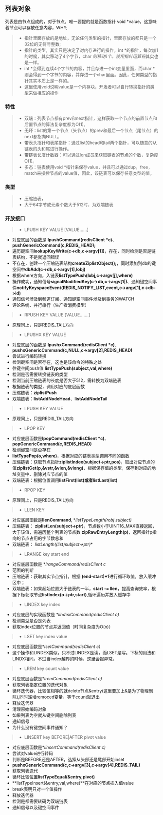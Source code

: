 列表对象
----
列表是由节点组成的，对于节点，唯一要提的就是函数指针 void *value，这意味着节点可以存放任意内容，WHY;
> * 指针里面存放的是地址，无论任何类型的指针，里面存放的都只是一个32位的无符号整数;
> * 指针的类型，其实只是决定了对内存进行的操作。int *的指针，每次加1的时候，其实移动了4个字节，char *则移动1个。使用指针运算符*其实也是一样。
> * int *会得到连续4个字节的内容，并且存进一个int变量里面，而char *则会得到一个字节的内容，并存进一个char里面。因此，任何类型的指针其实本质上是一样的。
> * 这里使用void说明value是一个内存块，开发者可以自行转换指针的类型来做相应的操作

### 特性

> * 双端：列表节点都有prev和next指针，这样获取一个节点的前置节点和后置节点的算法复杂度都为O(1)。
> * 无环：list的第一个节点（头节点）的prev和最后一个节点（尾节点）的next都指向NULL。
> * 带表头指针和表尾指针：通过list的head和tail两个指针，可以随意的从链表的头和尾进行操作。
> * 带链表长度计数器：可以通过len成员来获取链表的节点的个数，复杂度O(1)。
> * 多态：链表使用void *指针来保存value，并且可以通过dup，free，match来操控节点的value值，因此，该链表可以保存任意类型的值。

### 类型
> * 压缩链表，
> * 大于64字节或元素个数大于512时，为双端链表

### 开放接口

> * LPUSH KEY VALUE [VALUE......]

- 对应底层的函数是 **lpushCommand(redisClient *c)**、**pushGenericCommand(c,REDIS_HEAD);**
- 遍历键空间**lookupKeyWrite(c->db,c->argv[1])**，存在，同时检测是否是链表结构，不是就返回错误
- 不存在，创建一个压缩链表结构**createZiplistObject();**，同时添加到db的键空间中**dbAdd(c->db,c->argv[1],lobj)**
- 根据where方向，入链表**listTypePush(lobj,c->argv[j],where)**
- 操作成功，通知信号**signalModifiedKey(c->db,c->argv[1])**、通知键空间事件**notifyKeyspaceEvent(REDIS_NOTIFY_LIST,event,c->argv[1],c->db->id)**
- 通知信号涉及到频道订阅、通知键空间事件涉及到事务的WATCH
- 评论系统、并行串行（生产者消费模型）


> * RPUSH KEY VALUE [VALUE.......]

- 原理同上，只是REDIS_TAIL方向

> * LPUSHX KEY VALUE
- 对应底层的函数是 **lpushxCommand(redisClient *c)**, **pushxGenericCommand(c,NULL,c->argv[2],REDIS_HEAD)**
- 尝试进行编码转换
- 检测键空间是否存在，这也是该命令的特殊之处
- 往键空间push值 **listTypePush(subject,val,where)**
- 检测是否需要转换链表的类型
- 检测当前压缩链表的长度是否大于512，需转换为双端链表
- 根据链表的类型，调用对应的底层函数
- 压缩链表：**ziplistPush**
- 双端链表：**listAddNodeHead**、**listAddNodeTail**

> * LPUSH KEY VALUE 

- 原理同上，只是REDIS_TAIL方向

> * LPOP KEY
- 对应底层函数是**lpopCommand(redisClient *c)**、**popGenericCommand(c,REDIS_HEAD)**
- 检测键空间是否存在
- **listTypePop(o,where)**，根据对应的链表类型调用不同的函数
- 压缩链表：获取节点指针**ziplistIndex(subject->ptr,pos)**，取出对应节点的值**ziplistGet(p,&vstr,&vlen,&vlong)**，根据保存值的类型，保存到对应的地址变量中、删除对应节点的值
- 双端链表：根据位置调用**listFirst(list)**或者**listLast(list)**

> * RPOP KEY

- 原理同上，只是REDIS_TAIL方向

> * LLEN KEY
- 对应底层函数是**llenCommand**, **listTypeLength(robj *subject)**
- 压缩链表： **ziplistLen(subject->ptr)**，节点数小于UINT16_MAX直接返回，大于该值，需遍历整个列表的节点数 **zipRawEntryLength(p)**，返回指针p指向的节点占用的字节数总和
- 双端链表： **listLength((list*)subject->ptr)**

> * LRANGE key start end
- 对应底层函数是 **lrangeCommand(redisClient *c**
- 范围的判断
- 压缩链表：获取其实节点指针，根据 **(end-start)+1**进行循环取值，放入缓冲区中；
- 双端链表：如果起始位置大于链表的一半，**start -= llen**，提高查询效率，根据下标获取节点**listIndex(o->ptr,start)**,循环遍历并放入缓存中

> * LINDEX key index
- 对应底层的实现函数是 **lindexCommand(redisClient *c)**
- 检测类型是否是列表
- 获取index位置的节点并返回值（时间复杂度为O(n)）

> * LSET key index value
- 对应底层函数是**lsetCommand(redisClient *c)**
- 这个操作和LINDEX类似，只不过LINDEX是读，而LSET是写。下标的用法和LINDX相同。不过当index越界的时候，这里会报异常。

> * LREM key count value
- 对应底层函数是**lremCommand(redisClient *c)**
- 获取列表指定位置的迭代对象
- 循环迭代器，比较值相等的就delete节点&entry(这里要加上&是为了物理删除),同时递增remoced变量，等于count就退出
- 释放迭代器
- 清理原始编码对象
- 如果列表为空就从键空间删除列表
- 通知信号
- 为什么没有键空间事件通知？

> * LINSERT key BEFORE|AFTER pivot value
- 对应底层函数是**linsertCommand(redisClient *c)**
- 尝试对value进行转码
- 判断是BEFORE还是AFTER，选择从头部还是尾部开始inset
- **pushxGenericCommand(c,c->argv[3],c->argv[4],REDIS_TAIL)**
- 获取列表迭代
- 循环比较位置**listTypeEqual(&entry,pivot)**
- **listTypeInsert(&entry,val,where)**在对应的节点插入值value
- break表明只对一个值操作
- 释放迭代器
- 检测是都需要转码为双端链表
- 通知信号以及键空间事件